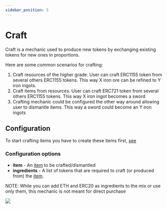 ```yaml
---
sidebar_position: 5
---
```


# Craft

Craft is a mechanic used to produce new tokens by exchanging existing tokens for new ones in proportions.

Here are some common scenarios for crafting:

1. Craft resources of the higher grade. User can craft ERC1155 token from several others ERC1155 tokens. 
   This way X iron ore can be refined to Y iron ingots.
2. Craft items from resources. User can craft ERC721 token from several others ERC1155 tokens. 
   This way X iron ingot becomes a sword
3. Crafting mechanic could be configured the other way around allowing user to dismantle items.
   This way a sword could become an Y iron ingots

## Configuration

To start crafting items you have to create these items first, [see](/admin/hierarchy/ERC1155/template/)

### Configuration options

- **item** - An [item](/admin/miscellaneous/asset/) to be crafted/dismantled
- **ingredients** - A list of tokens that are required to craft (or produced from) the [item](/admin/miscellaneous/asset/). 

NOTE: While you can add ETH and ERC20 as ingredients to the mix or use only them, this mechanic is not meant for direct purchase

![](/img/simple-mechanics/craft_create.png)
